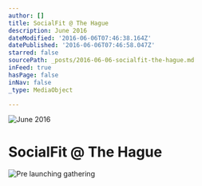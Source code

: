 ```yaml
---
author: []
title: SocialFit @ The Hague
description: June 2016
dateModified: '2016-06-06T07:46:38.164Z'
datePublished: '2016-06-06T07:46:58.047Z'
starred: false
sourcePath: _posts/2016-06-06-socialfit-the-hague.md
inFeed: true
hasPage: false
inNav: false
_type: MediaObject

---
```

![June 2016](https://the-grid-user-content.s3-us-west-2.amazonaws.com/936e9b5b-59bf-42b7-b84e-4b0bbfe12bdc.jpg)

# SocialFit @ The Hague
![Pre launching gathering ](https://the-grid-user-content.s3-us-west-2.amazonaws.com/b4bb1164-5562-4894-a755-13117f8b3007.jpg)